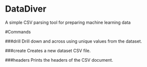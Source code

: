# DataDiver
A simple CSV parsing tool for preparing machine learning data

#Commands

###drill
Drill down and across using unique values from the dataset.

###create
Creates a new dataset CSV file. 

###headers
Prints the headers of the CSV document.

